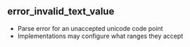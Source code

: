 ## error_invalid_text_value

- Parse error for an unaccepted unicode code point
- Implementations may configure what ranges they accept